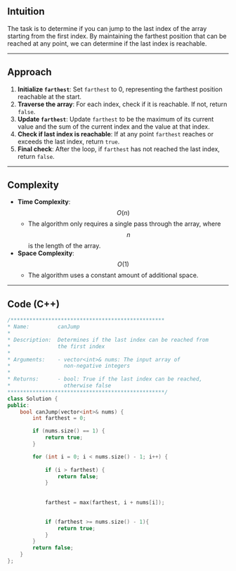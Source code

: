 ## Intuition
The task is to determine if you can jump to the last index of the array starting from the first index. By maintaining the farthest position that can be reached at any point, we can determine if the last index is reachable.

---

## Approach
1. **Initialize `farthest`**: Set `farthest` to 0, representing the farthest position reachable at the start.
2. **Traverse the array**: For each index, check if it is reachable. If not, return `false`.
3. **Update `farthest`**: Update `farthest` to be the maximum of its current value and the sum of the current index and the value at that index.
4. **Check if last index is reachable**: If at any point `farthest` reaches or exceeds the last index, return `true`.
5. **Final check**: After the loop, if `farthest` has not reached the last index, return `false`.

---

## Complexity
- **Time Complexity**: $$O(n)$$
  - The algorithm only requires a single pass through the array, where $$n$$ is the length of the array.
- **Space Complexity**: $$O(1)$$
  - The algorithm uses a constant amount of additional space.

---

## Code (C++)
```cpp
/*************************************************
* Name:         canJump
* 
* Description:  Determines if the last index can be reached from 
*               the first index
* 
* Arguments:    - vector<int>& nums: The input array of 
*                 non-negative integers
* 
* Returns:      - bool: True if the last index can be reached, 
*                 otherwise false
**************************************************/
class Solution {
public:
    bool canJump(vector<int>& nums) {
        int farthest = 0;

        if (nums.size() == 1) {
            return true;
        }

        for (int i = 0; i < nums.size() - 1; i++) {
            
            if (i > farthest) {
                return false;
            }
            
            
            farthest = max(farthest, i + nums[i]);

            
            if (farthest >= nums.size() - 1){
                return true;
            } 
        }
        return false;
    }
};
